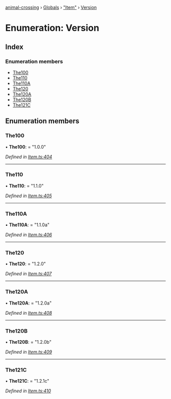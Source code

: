 [animal-crossing](../README.md) › [Globals](../globals.md) › ["Item"](../modules/_item_.md) › [Version](_item_.version.md)

# Enumeration: Version

## Index

### Enumeration members

* [The100](_item_.version.md#the100)
* [The110](_item_.version.md#the110)
* [The110A](_item_.version.md#the110a)
* [The120](_item_.version.md#the120)
* [The120A](_item_.version.md#the120a)
* [The120B](_item_.version.md#the120b)
* [The121C](_item_.version.md#the121c)

## Enumeration members

###  The100

• **The100**: = "1.0.0"

*Defined in [Item.ts:404](https://github.com/Norviah/animal-crossing/blob/0850a1e/module/types/Item.ts#L404)*

___

###  The110

• **The110**: = "1.1.0"

*Defined in [Item.ts:405](https://github.com/Norviah/animal-crossing/blob/0850a1e/module/types/Item.ts#L405)*

___

###  The110A

• **The110A**: = "1.1.0a"

*Defined in [Item.ts:406](https://github.com/Norviah/animal-crossing/blob/0850a1e/module/types/Item.ts#L406)*

___

###  The120

• **The120**: = "1.2.0"

*Defined in [Item.ts:407](https://github.com/Norviah/animal-crossing/blob/0850a1e/module/types/Item.ts#L407)*

___

###  The120A

• **The120A**: = "1.2.0a"

*Defined in [Item.ts:408](https://github.com/Norviah/animal-crossing/blob/0850a1e/module/types/Item.ts#L408)*

___

###  The120B

• **The120B**: = "1.2.0b"

*Defined in [Item.ts:409](https://github.com/Norviah/animal-crossing/blob/0850a1e/module/types/Item.ts#L409)*

___

###  The121C

• **The121C**: = "1.2.1c"

*Defined in [Item.ts:410](https://github.com/Norviah/animal-crossing/blob/0850a1e/module/types/Item.ts#L410)*
